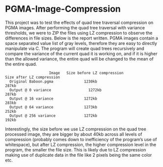 # PGMA-Image-Compression

This project was to test the effects of quad tree traversal compression on PGMA images. After performing the quad tree traversal with variance thresholds, we were to ZIP the files using LZ compression to observe the differences in file sizes. Below is the report written. PGMA images contain a space separated value list of gray levels, therefore they are easy to directly manipulate via C. The program will create quad trees recursively and compare the variance of the current quad it is working on, and if it is higher than the allowed variance, the entire quad will be changed to the mean of the entire quad.

                        Image	Size before LZ compression	              Size after LZ compression
      Original Baboon.pgma	            1230kb	                                      287kb
      Output @ 0 variance	              1272kb	                                      287kb
      Output @ 16 variance	            1272kb	                                      283kb
      Output @ 64 variance	            1273kb	                                      252kb
      Output @ 256 variance	            1272kb	                                      192kb


Interestingly, the size before we use LZ compression on the quad tree processed image, they are bigger by about 40kb across all levels of compression (probably comes down to inefficiency of the program’s use of whitespace), but after LZ compression, the higher compression level in the program, the smaller the file size. This is likely due to LZ compression making use of duplicate data in the file like 2 pixels being the same color etc.
